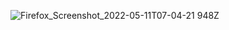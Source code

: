 
![Firefox_Screenshot_2022-05-11T07-04-21 948Z](https://user-images.githubusercontent.com/60251000/167790563-8a8ccc2b-a6d2-47ce-86e7-770b87e17990.png)
